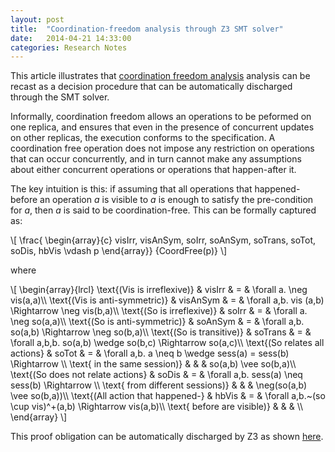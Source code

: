 ```yaml
---
layout: post
title:  "Coordination-freedom analysis through Z3 SMT solver"
date:   2014-04-21 14:33:00
categories: Research Notes
---
```


This article illustrates that [coordination freedom analysis][CoordFree]
analysis can be recast as a decision procedure that can be automatically
discharged through the SMT solver.

Informally, coordination freedom allows an operations to be peformed on one
replica, and ensures that even in the presence of concurrent updates on other
replicas, the execution conforms to the specification. A coordination free
operation does not impose any restriction on operations that can occur
concurrently, and in turn cannot make any assumptions about either concurrent
operations or operations that happen-after it.

The key intuition is this: if assuming that all operations that happened-before
an operation $a$ is visible to $a$ is enough to satisfy the pre-condition for
$a$, then $a$ is said to be coordination-free. This can be formally captured
as:

<div>
\[
\frac{
\begin{array}{c}
visIrr, visAnSym, soIrr, soAnSym, soTrans, soTot, soDis, hbVis \vdash p
\end{array}}
{CoordFree(p)}
\]
</div>

where

<div>
\[
\begin{array}{lrcl}
\text{(Vis is irreflexive)} 		& visIrr   & = & \forall a. \neg vis(a,a)\\
\text{(Vis is anti-symmetric)} 		& visAnSym & = & \forall a,b. vis (a,b) \Rightarrow \neg vis(b,a)\\
\text{(So is irreflexive)} 			& soIrr    & = & \forall a. \neg so(a,a)\\
\text{(So is anti-symmetric)} 		& soAnSym  & = & \forall a,b. so(a,b) \Rightarrow \neg so(b,a)\\
\text{(So is transitive)} 			& soTrans  & = & \forall a,b,b. so(a,b) \wedge so(b,c) \Rightarrow so(a,c)\\
\text{(So relates all actions} 		& soTot    & = & \forall a,b. a \neq b \wedge sess(a) = sess(b) \Rightarrow \\
\text{ in the same session)}   		&          &   & so(a,b) \vee so(b,a)\\
\text{(So does not relate actions} 	& soDis    & = & \forall a,b. sess(a) \neq sess(b) \Rightarrow \\
\text{ from different sessions)}	&		   &   & \neg(so(a,b) \vee so(b,a))\\
\text{(All action that happened-}	& hbVis    & = & \forall a,b.~(so \cup vis)^+(a,b) \Rightarrow vis(a,b)\\
\text{ before are visible)}			&		   &   & \\
\end{array}
\]
</div>

This proof obligation can be automatically discharged by Z3 as shown
[here][z3-coordfree].

[CoordFree]: http://multimlton.cs.purdue.edu/mML/Notes/research/notes/2014/04/16/Local-Specification.html
[z3-coordfree]: http://rise4fun.com/Z3/Vtc6

